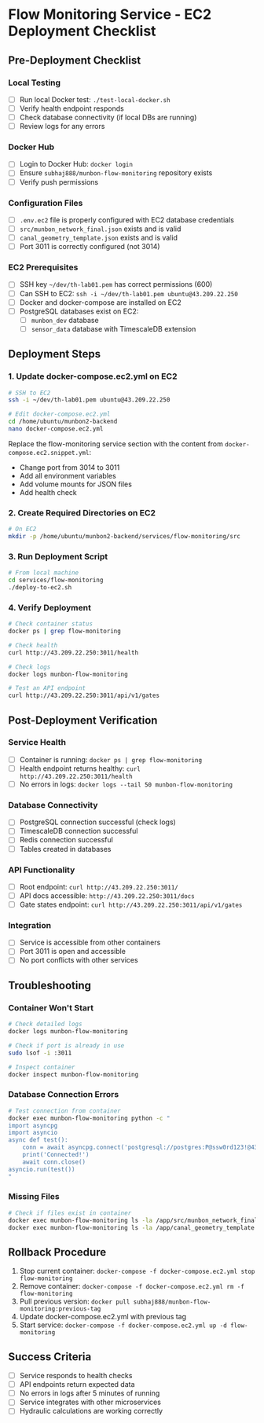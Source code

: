 # Flow Monitoring Service - EC2 Deployment Checklist

## Pre-Deployment Checklist

### Local Testing
- [ ] Run local Docker test: `./test-local-docker.sh`
- [ ] Verify health endpoint responds
- [ ] Check database connectivity (if local DBs are running)
- [ ] Review logs for any errors

### Docker Hub
- [ ] Login to Docker Hub: `docker login`
- [ ] Ensure `subhaj888/munbon-flow-monitoring` repository exists
- [ ] Verify push permissions

### Configuration Files
- [ ] `.env.ec2` file is properly configured with EC2 database credentials
- [ ] `src/munbon_network_final.json` exists and is valid
- [ ] `canal_geometry_template.json` exists and is valid
- [ ] Port 3011 is correctly configured (not 3014)

### EC2 Prerequisites
- [ ] SSH key `~/dev/th-lab01.pem` has correct permissions (600)
- [ ] Can SSH to EC2: `ssh -i ~/dev/th-lab01.pem ubuntu@43.209.22.250`
- [ ] Docker and docker-compose are installed on EC2
- [ ] PostgreSQL databases exist on EC2:
  - [ ] `munbon_dev` database
  - [ ] `sensor_data` database with TimescaleDB extension

## Deployment Steps

### 1. Update docker-compose.ec2.yml on EC2
```bash
# SSH to EC2
ssh -i ~/dev/th-lab01.pem ubuntu@43.209.22.250

# Edit docker-compose.ec2.yml
cd /home/ubuntu/munbon2-backend
nano docker-compose.ec2.yml
```

Replace the flow-monitoring service section with the content from `docker-compose.ec2.snippet.yml`:
- Change port from 3014 to 3011
- Add all environment variables
- Add volume mounts for JSON files
- Add health check

### 2. Create Required Directories on EC2
```bash
# On EC2
mkdir -p /home/ubuntu/munbon2-backend/services/flow-monitoring/src
```

### 3. Run Deployment Script
```bash
# From local machine
cd services/flow-monitoring
./deploy-to-ec2.sh
```

### 4. Verify Deployment
```bash
# Check container status
docker ps | grep flow-monitoring

# Check health
curl http://43.209.22.250:3011/health

# Check logs
docker logs munbon-flow-monitoring

# Test an API endpoint
curl http://43.209.22.250:3011/api/v1/gates
```

## Post-Deployment Verification

### Service Health
- [ ] Container is running: `docker ps | grep flow-monitoring`
- [ ] Health endpoint returns healthy: `curl http://43.209.22.250:3011/health`
- [ ] No errors in logs: `docker logs --tail 50 munbon-flow-monitoring`

### Database Connectivity
- [ ] PostgreSQL connection successful (check logs)
- [ ] TimescaleDB connection successful
- [ ] Redis connection successful
- [ ] Tables created in databases

### API Functionality
- [ ] Root endpoint: `curl http://43.209.22.250:3011/`
- [ ] API docs accessible: `http://43.209.22.250:3011/docs`
- [ ] Gate states endpoint: `curl http://43.209.22.250:3011/api/v1/gates`

### Integration
- [ ] Service is accessible from other containers
- [ ] Port 3011 is open and accessible
- [ ] No port conflicts with other services

## Troubleshooting

### Container Won't Start
```bash
# Check detailed logs
docker logs munbon-flow-monitoring

# Check if port is already in use
sudo lsof -i :3011

# Inspect container
docker inspect munbon-flow-monitoring
```

### Database Connection Errors
```bash
# Test connection from container
docker exec munbon-flow-monitoring python -c "
import asyncpg
import asyncio
async def test():
    conn = await asyncpg.connect('postgresql://postgres:P@ssw0rd123!@43.209.22.250:5432/munbon_dev')
    print('Connected!')
    await conn.close()
asyncio.run(test())
"
```

### Missing Files
```bash
# Check if files exist in container
docker exec munbon-flow-monitoring ls -la /app/src/munbon_network_final.json
docker exec munbon-flow-monitoring ls -la /app/canal_geometry_template.json
```

## Rollback Procedure
1. Stop current container: `docker-compose -f docker-compose.ec2.yml stop flow-monitoring`
2. Remove container: `docker-compose -f docker-compose.ec2.yml rm -f flow-monitoring`
3. Pull previous version: `docker pull subhaj888/munbon-flow-monitoring:previous-tag`
4. Update docker-compose.ec2.yml with previous tag
5. Start service: `docker-compose -f docker-compose.ec2.yml up -d flow-monitoring`

## Success Criteria
- [ ] Service responds to health checks
- [ ] API endpoints return expected data
- [ ] No errors in logs after 5 minutes of running
- [ ] Service integrates with other microservices
- [ ] Hydraulic calculations are working correctly